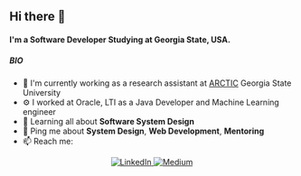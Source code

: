 
## Hi there 👋

#### I'm a Software Developer Studying at Georgia State, USA.

##### BIO

- 🏢 I'm currently working as a research assistant at [ARCTIC](https://arctic.gsu.edu) Georgia State University
- ⚙️ I worked at Oracle, LTI as a Java Developer and Machine Learning engineer
- 🌱 Learning all about **Software System Design**
- 💬 Ping me about **System Design**, **Web Development**, **Mentoring**
- 📫 Reach me: 
<p align="center">
  <a href="https://www.linkedin.com/in/gowthamtnvs" target="_blank">
    <img src="https://img.shields.io/badge/linkedin-%230077B5.svg?&style=for-the-badge&logo=linkedin&logoColor=white&color=071A2C" alt="LinkedIn"/>
  </a>
  <a href="https://medium.com/@gowthamtnvs05" target="_blank">
    <img src="https://img.shields.io/badge/medium-%2312100E.svg?&style=for-the-badge&logo=medium&logoColor=white&color=071A2C" alt="Medium"/>
  </a>
</p>
